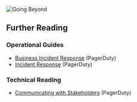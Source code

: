 ![Going Beyond](../assets/img/headers/SHComms-Resources.png)

## Further Reading

### Operational Guides
- [Business Incident Response](https://business-response.pagerduty.com/) (PagerDuty)
- [Incident Response](https://response.pagerduty.com/) (PagerDuty)

### Technical Reading
- [Communicating with Stakeholders](https://support.pagerduty.com/docs/communicating-with-stakeholders) (PagerDuty)